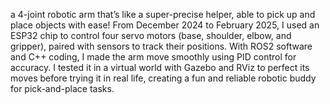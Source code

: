 a 4-joint robotic arm that’s like a super-precise helper, able to pick up and place objects with ease! From December 2024 to February 2025, I used an ESP32 chip to control four servo motors (base, shoulder, elbow, and gripper), paired with sensors to track their positions. With ROS2 software and C++ coding, I made the arm move smoothly using PID control for accuracy. I tested it in a virtual world with Gazebo and RViz to perfect its moves before trying it in real life, creating a fun and reliable robotic buddy for pick-and-place tasks.
